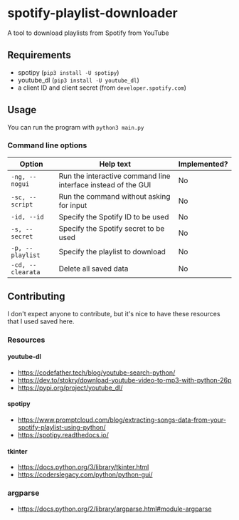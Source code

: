 # spotify-playlist-downloader
A tool to download playlists from Spotify from YouTube
## Requirements
* spotipy (`pip3 install -U spotipy`)
* youtube_dl (`pip3 install -U youtube_dl`)
* a client ID and client secret (from `developer.spotify.com`)
## Usage
You can run the program with `python3 main.py`
### Command line options
| Option            | Help text                                                     | Implemented? |
| ----------------- | ------------------------------------------------------------- | ------------ |
| `-ng, --nogui`    | Run the interactive command line interface instead of the GUI | No           |
| `-sc, --script`   | Run the command without asking for input                      | No           |
| `-id, --id`       | Specify the Spotify ID to be used                             | No           |
| `-s, --secret`    | Specify the Spotify secret to be used                         | No           |
| `-p, --playlist`  | Specify the playlist to download                              | No           |
| `-cd, --clearata` | Delete all saved data                                         | No           |
## Contributing
I don't expect anyone to contribute, but it's nice to have these resources that I used saved here.
### Resources
#### youtube-dl
* https://codefather.tech/blog/youtube-search-python/
* https://dev.to/stokry/download-youtube-video-to-mp3-with-python-26p
* https://pypi.org/project/youtube_dl/
#### spotipy
* https://www.promptcloud.com/blog/extracting-songs-data-from-your-spotify-playlist-using-python/
* https://spotipy.readthedocs.io/
#### tkinter
* https://docs.python.org/3/library/tkinter.html
* https://coderslegacy.com/python/python-gui/
### argparse
* https://docs.python.org/2/library/argparse.html#module-argparse
